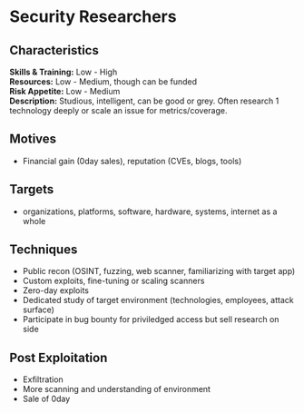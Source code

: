 # Security Researchers

## Characteristics
**Skills & Training:** Low - High\
**Resources:** Low - Medium, though can be funded\
**Risk Appetite:** Low - Medium\
**Description:** Studious, intelligent, can be good or grey. Often research 1 technology deeply or scale an issue for metrics/coverage.

## Motives
- Financial gain (0day sales), reputation (CVEs, blogs, tools)

## Targets
- organizations, platforms, software, hardware, systems, internet as a whole

## Techniques
- Public recon (OSINT, fuzzing, web scanner, familiarizing with target app)
- Custom exploits, fine-tuning or scaling scanners
- Zero-day exploits
- Dedicated study of target environment (technologies, employees, attack surface)
- Participate in bug bounty for priviledged access but sell research on side

## Post Exploitation
- Exfiltration
- More scanning and understanding of environment
- Sale of 0day
